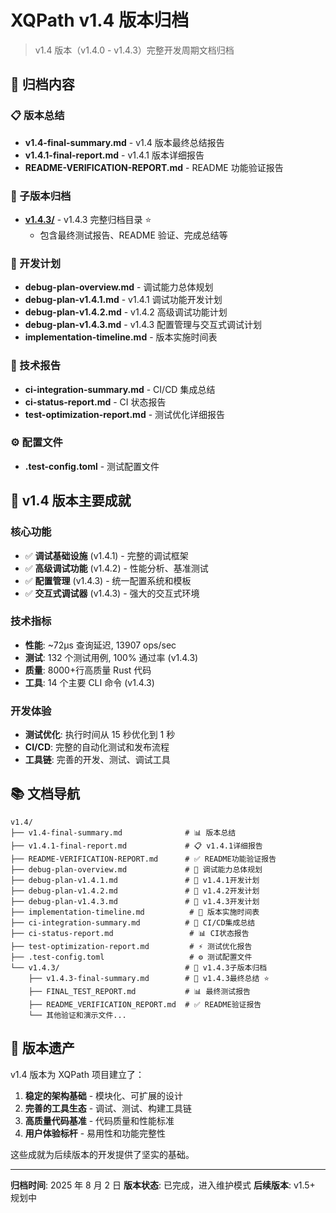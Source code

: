 # XQPath v1.4 版本归档

> v1.4 版本（v1.4.0 - v1.4.3）完整开发周期文档归档

## 📁 归档内容

### 📋 版本总结

- **v1.4-final-summary.md** - v1.4 版本最终总结报告
- **v1.4.1-final-report.md** - v1.4.1 版本详细报告
- **README-VERIFICATION-REPORT.md** - README 功能验证报告

### 📂 子版本归档

- **[v1.4.3/](v1.4.3/)** - v1.4.3 完整归档目录 ⭐
  - 包含最终测试报告、README 验证、完成总结等

### 📝 开发计划

- **debug-plan-overview.md** - 调试能力总体规划
- **debug-plan-v1.4.1.md** - v1.4.1 调试功能开发计划
- **debug-plan-v1.4.2.md** - v1.4.2 高级调试功能计划
- **debug-plan-v1.4.3.md** - v1.4.3 配置管理与交互式调试计划
- **implementation-timeline.md** - 版本实施时间表

### 🔧 技术报告

- **ci-integration-summary.md** - CI/CD 集成总结
- **ci-status-report.md** - CI 状态报告
- **test-optimization-report.md** - 测试优化详细报告

### ⚙️ 配置文件

- **.test-config.toml** - 测试配置文件

## 🎯 v1.4 版本主要成就

### 核心功能

- ✅ **调试基础设施** (v1.4.1) - 完整的调试框架
- ✅ **高级调试功能** (v1.4.2) - 性能分析、基准测试
- ✅ **配置管理** (v1.4.3) - 统一配置系统和模板
- ✅ **交互式调试器** (v1.4.3) - 强大的交互式环境

### 技术指标

- **性能**: ~72µs 查询延迟, 13907 ops/sec
- **测试**: 132 个测试用例, 100% 通过率 (v1.4.3)
- **质量**: 8000+行高质量 Rust 代码
- **工具**: 14 个主要 CLI 命令 (v1.4.3)

### 开发体验

- **测试优化**: 执行时间从 15 秒优化到 1 秒
- **CI/CD**: 完整的自动化测试和发布流程
- **工具链**: 完善的开发、测试、调试工具

## 📚 文档导航

```
v1.4/
├── v1.4-final-summary.md              # 📊 版本总结
├── v1.4.1-final-report.md             # 📋 v1.4.1详细报告
├── README-VERIFICATION-REPORT.md      # ✅ README功能验证报告
├── debug-plan-overview.md             # 🎯 调试能力总体规划
├── debug-plan-v1.4.1.md               # 📝 v1.4.1开发计划
├── debug-plan-v1.4.2.md               # 📝 v1.4.2开发计划
├── debug-plan-v1.4.3.md               # 📝 v1.4.3开发计划
├── implementation-timeline.md          # 📅 版本实施时间表
├── ci-integration-summary.md          # 🔧 CI/CD集成总结
├── ci-status-report.md                 # 📊 CI状态报告
├── test-optimization-report.md         # ⚡ 测试优化报告
├── .test-config.toml                   # ⚙️ 测试配置文件
└── v1.4.3/                            # 📂 v1.4.3子版本归档
    ├── v1.4.3-final-summary.md        # 🎯 v1.4.3最终总结 ⭐
    ├── FINAL_TEST_REPORT.md           # 📊 最终测试报告
    ├── README_VERIFICATION_REPORT.md  # ✅ README验证报告
    └── 其他验证和演示文件...
```

## 🔮 版本遗产

v1.4 版本为 XQPath 项目建立了：

1. **稳定的架构基础** - 模块化、可扩展的设计
2. **完善的工具生态** - 调试、测试、构建工具链
3. **高质量代码基准** - 代码质量和性能标准
4. **用户体验标杆** - 易用性和功能完整性

这些成就为后续版本的开发提供了坚实的基础。

---

**归档时间**: 2025 年 8 月 2 日
**版本状态**: 已完成，进入维护模式
**后续版本**: v1.5+ 规划中
